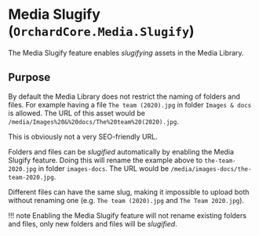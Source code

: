 # Media Slugify (`OrchardCore.Media.Slugify`)

The Media Slugify feature enables _slugifying_ assets in the Media Library.

## Purpose

By default the Media Library does not restrict the naming of folders and files. For example having a file `The team (2020).jpg` in folder `Images & docs` is allowed. The URL of this asset would be `/media/Images%20&%20docs/The%20team%20(2020).jpg`.

This is obviously not a very SEO-friendly URL.

Folders and files can be _slugified_ automatically by enabling the Media Slugify feature. Doing this will rename the example above to `the-team-2020.jpg` in folder `images-docs`. The URL would be `/media/images-docs/the-team-2020.jpg`.

Different files can have the same slug, making it impossible to upload both without renaming one (e.g. `The team (2020).jpg` and `The Team 2020.jpg`).

!!! note
    Enabling the Media Slugify feature will not rename existing folders and files, only new folders and files will be _slugified_.
